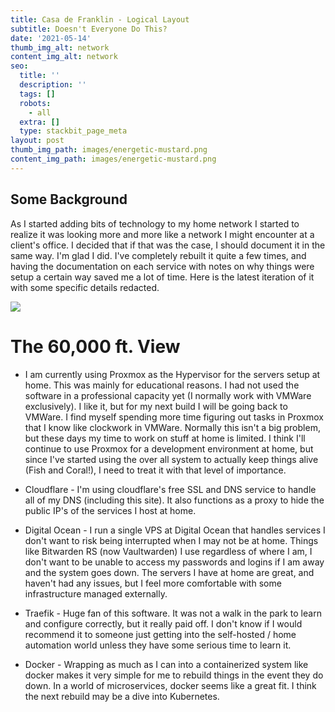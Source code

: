 ```yaml
---
title: Casa de Franklin - Logical Layout
subtitle: Doesn't Everyone Do This?
date: '2021-05-14'
thumb_img_alt: network
content_img_alt: network
seo:
  title: ''
  description: ''
  tags: []
  robots:
    - all
  extra: []
  type: stackbit_page_meta
layout: post
thumb_img_path: images/energetic-mustard.png
content_img_path: images/energetic-mustard.png
---
```

## Some Background

As I started adding bits of technology to my home network I started to realize it was looking more and more like a network I might encounter at a client's office. I decided that if that was the case, I should document it in the same way. I'm glad I did. I've completely rebuilt it quite a few times, and having the documentation on each service with notes on why things were setup a certain way saved me a lot of time. Here is the latest iteration of it with some specific details redacted.

![](/images/energetic-mustard.png)



# The 60,000 ft. View

*   I am currently using Proxmox as the Hypervisor for the servers setup at home. This was mainly for educational reasons. I had not used the software in a professional capacity yet (I normally work with VMWare exclusively). I like it, but for my next build I will be going back to VMWare. I find myself spending more time figuring out tasks in Proxmox that I know like clockwork in VMWare. Normally this isn't a big problem, but these days my time to work on stuff at home is limited. I think I'll continue to use Proxmox for a development environment at home, but since I've started using the over all system to actually keep things alive (Fish and Coral!), I need to treat it with that level of importance.

*   Cloudflare - I'm using cloudflare's free SSL and DNS service to handle all of my DNS (including this site). It also functions as a proxy to hide the public IP's of the services I host at home.

*   Digital Ocean - I run a single VPS at Digital Ocean that handles services I don't want to risk being interrupted when I may not be at home. Things like Bitwarden RS (now Vaultwarden) I use regardless of where I am, I don't want to be unable to access my passwords and logins if I am away and the system goes down. The servers I have at home are great, and haven't had any issues, but I feel more comfortable with some infrastructure managed externally.

*   Traefik - Huge fan of this software. It was not a walk in the park to learn and configure correctly, but it really paid off. I don't know if I would recommend it to someone just getting into the self-hosted / home automation world unless they have some serious time to learn it.

*   Docker - Wrapping as much as I can into a containerized system like docker makes it very simple for me to rebuild things in the event they do down. In a world of microservices, docker seems like a great fit. I think the next rebuild may be a dive into Kubernetes. 

